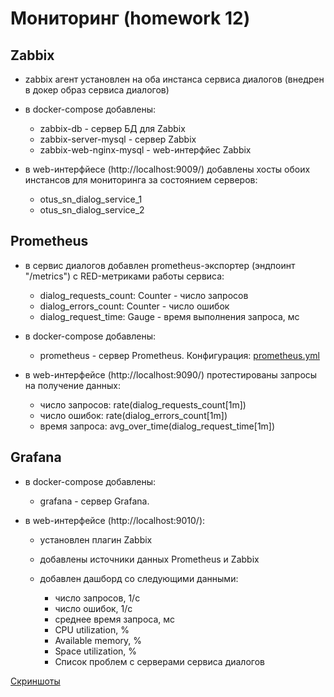 # Мониторинг (homework 12)

## Zabbix

- zabbix агент установлен на оба инстанса сервиса диалогов (внедрен в докер образ сервиса диалогов)
- в docker-compose добавлены:
 
     - zabbix-db   - сервер БД для Zabbix
     - zabbix-server-mysql   - сервер Zabbix
     - zabbix-web-nginx-mysql - web-интерфйес Zabbix
  
- в web-интерфйесе (http://localhost:9009/) добавлены хосты обоих инстансов для мониторинга за состоянием серверов:

    - otus_sn_dialog_service_1
    - otus_sn_dialog_service_2

## Prometheus

- в сервис диалогов добавлен prometheus-экспортер (эндпоинт "/metrics") c RED-метриками работы сервиса:

     - dialog_requests_count: Counter - число запросов
     - dialog_errors_count: Counter - число ошибок
     - dialog_request_time: Gauge - время выполнения запроса, мс

- в docker-compose добавлены:

     - prometheus - сервер Prometheus. Конфигурация: [prometheus.yml](./docker/prometheus/prometheus.yml)
  
- в web-интерфейсе (http://localhost:9090/) протестированы запросы на получение данных:
  
    - число запросов: rate(dialog_requests_count[1m])
    - число ошибок: rate(dialog_errors_count[1m])
    - время запроса: avg_over_time(dialog_request_time[1m])

## Grafana

- в docker-compose добавлены:

    - grafana - сервер Grafana.

- в web-интерфейсе (http://localhost:9010/):

    - установлен плагин Zabbix
    - добавлены источники данных Prometheus и Zabbix
    - добавлен дашборд со следующими данными:
        
        - число запросов, 1/с
        - число ошибок, 1/с
        - среднее время запроса, мс
        - CPU utilization, %
        - Available memory, %
        - Space utilization, %
        - Список проблем с серверами сервиса диалогов
      

[Скриншоты](https://docs.google.com/document/d/1tW-rdikGJgokTzVcz8e6744tEpoOWR5HGkzq763ldDo/edit?usp=sharing)